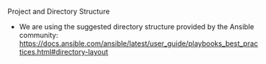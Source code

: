 Project and Directory Structure
- We are using the suggested directory structure provided by the Ansible community: https://docs.ansible.com/ansible/latest/user_guide/playbooks_best_practices.html#directory-layout

